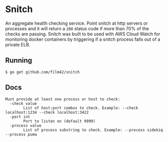 Snitch
======

An aggregate health checking service. Point snitch at http servers or processes and it will return a `200` status code
if more than 70% of the checks are passing. Snitch was built to be used with AWS Cloud Watch for monitoring docker
containers by triggering if a snitch process falls out of a private ELB.

## Running

```
$ go get github.com/film42/snitch
```

## Docs

```
Must provide at least one process or host to check:
  -check value
        List of host:port combos to check. Example: --check localhost:1234 --check localhost:3422
  -port int
        Port to listen on (default 9999)
  -process value
        List of process substring to check. Example: --process sidekiq --process puma
```
